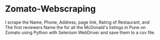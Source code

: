 # Zomato-Webscraping
I scrape the Name, Phone, Address, page link, Rating of Restaurant, and The first reviewers Name the for all the McDonald's listings in Pune on Zomato using Python with Selenium WebDriver and save them to a csv file.
